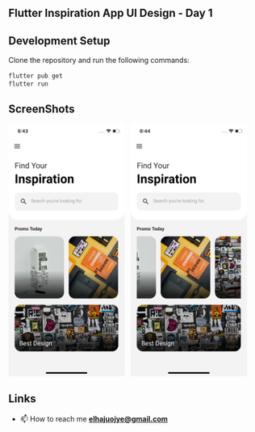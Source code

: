## Flutter Inspiration App UI Design - Day 1

## Development Setup
Clone the repository and run the following commands:
```
flutter pub get
flutter run
```

## ScreenShots

<img src="assets/screenshot/one.png" height="500em" /> &nbsp; <img src="assets/screenshot/two.png" height="500em" />

## Links
- 📫 How to reach me **elhajuojye@gmail.com**